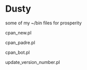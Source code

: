 Dusty
=====

some of my ~/bin files for prosperity

cpan_new.pl

cpan_padre.pl

cpan_bot.pl

update_version_number.pl

